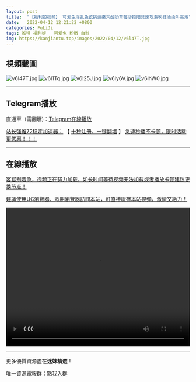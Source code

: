 ```yaml
---
layout: post
title:  "【福利姬视频】 可爱兔淫乱色欲挑逗嫩穴酸奶草莓沙拉阳具速攻潮吹狂涌绝叫高潮"
date:   2022-04-12 12:21:22 +0800
categories: FuLiJi
tags: 推特 福利姬   可爱兔 粉嫩 自慰
img: https://kanjiantu.top/images/2022/04/12/v6l47T.jpg
---
```



## 視頻截圖

![v6l47T.jpg](https://kanjiantu.top/images/2022/04/12/v6l47T.jpg)
![v6l1Tq.jpg](https://kanjiantu.top/images/2022/04/12/v6l1Tq.jpg)
![v6l25J.jpg](https://kanjiantu.top/images/2022/04/12/v6l25J.jpg)
![v6ly6V.jpg](https://kanjiantu.top/images/2022/04/12/v6ly6V.jpg)
![v6lhW0.jpg](https://kanjiantu.top/images/2022/04/12/v6lhW0.jpg)

* * *
## Telegram播放

直通車（需翻墻)：[Telegram在線播放](https://t.me/mimeijingxuan/651)

<u>站长强推72稳定加速器：</u> 【 [十秒注册、一键翻墙](https://72vpn.xyz/#/register?code=mimei) 】
<u>  急速秒播不卡顿，限时活动更优惠！！！</u>
* * *
## 在線播放
<u>客官别着急，视频正在努力加载，如长时间等待视频无法加载或者播放卡顿建议更换节点！</u>

<u>建議使用UC瀏覽器、歐朋瀏覽器訪問本站，可直接緩存本站視頻，激情又給力！</u>
<center><video src="https://cdn.publer.io/uploads/videos/6251d19edb27973d1eaefccb/26a66b9981ed8d0403645112c4971df7.mp4" width="100%" height="380px" controls="controls"></video></center>

* * *
更多優質資源盡在**迷妹精選**！

唯一資源電報群：[點我入群](https://t.me/mimeijingxuan)


